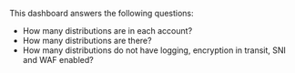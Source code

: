 This dashboard answers the following questions:

- How many distributions are in each account?
- How many distributions are there?
- How many distributions do not have logging, encryption in transit, SNI and WAF enabled?
